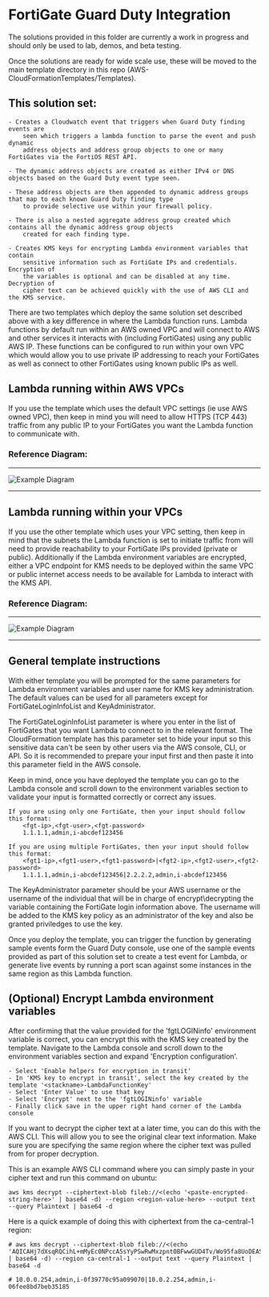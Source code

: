 # FortiGate Guard Duty Integration

The solutions provided in this folder are currently a work in progress and should only be used to lab, demos, and beta testing.

Once the solutions are ready for wide scale use, these will be moved to the main template directory in this repo (AWS-CloudFormationTemplates/Templates).

## This solution set:
	- Creates a Cloudwatch event that triggers when Guard Duty finding events are 
		seen which triggers a lambda function to parse the event and push dynamic
		address objects and address group objects to one or many FortiGates via the FortiOS REST API. 
		
	- The dynamic address objects are created as either IPv4 or DNS objects based on the Guard Duty event type seen.  
	
	- These address objects are then appended to dynamic address groups that map to each known Guard Duty finding type
		to provide selective use within your firewall policy.
	
	- There is also a nested aggregate address group created which contains all the dynamic address group objects
		created for each finding type.
	
	- Creates KMS keys for encrypting Lambda environment variables that contain 
		sensitive information such as FortiGate IPs and credentials.  Encryption of
		the variables is optional and can be disabled at any time.  Decryption of
		cipher text can be achieved quickly with the use of AWS CLI and the KMS service.
		
There are two templates which deploy the same solution set described above with a key difference in where the Lambda function runs.  Lambda functions by default run within an AWS owned VPC and will connect to AWS and other services it interacts with (including FortiGates) using any public AWS IP.  These functions can be configured to run within your own VPC which would allow you to use private IP addressing to reach your FortiGates as well as connect to other FortiGates using known public IPs as well.

## Lambda running within AWS VPCs
If you use the template which uses the default VPC settings (ie use AWS owned VPC), then keep in mind you will need to allow HTTPS (TCP 443) traffic from any public IP to your FortiGates you want the Lambda function to communicate with.  

### Reference Diagram:
---

![Example Diagram](https://raw.githubusercontent.com/fortinetsolutions/AWS-CloudFormationTemplates/master/Templates/Lab/net-diag-1.jpg)

---

## Lambda running within your VPCs
If you use the other template which uses your VPC setting, then keep in mind that the subnets the Lambda function is set to initiate traffic from will need to provide reachability to your FortiGate IPs provided (private or public).  Additionally if the Lambda environment variables are encrypted, either a VPC endpoint for KMS needs to be deployed within the same VPC or public internet access needs to be available for Lambda to interact with the KMS API.
### Reference Diagram:
---

![Example Diagram](https://raw.githubusercontent.com/fortinetsolutions/AWS-CloudFormationTemplates/master/Templates/Lab/net-diag-2.jpg)

---

## General template instructions

With either template you will be prompted for the same parameters for Lambda environment variables and user name for KMS key administration.  The default values can be used for all parameters except for FortiGateLoginInfoList and KeyAdministrator.

The FortiGateLoginInfoList parameter is where you enter in the list of FortiGates that you want Lambda to connect to in the relevant format.  The CloudFormation template has this parameter set to hide your input so this sensitive data can't be seen by other users via the AWS console, CLI, or API.  So it is recommended to prepare your input first and then paste it into this parameter field in the AWS console.

Keep in mind, once you have deployed the template you can go to the Lambda console and scroll down to the environment variables section to validate your input is formatted correctly or correct any issues.

	If you are using only one FortiGate, then your input should follow this format:
		<fgt-ip>,<fgt-user>,<fgt-password>
		1.1.1.1,admin,i-abcdef123456

	If you are using multiple FortiGates, then your input should follow this format:
		<fgt1-ip>,<fgt1-user>,<fgt1-password>|<fgt2-ip>,<fgt2-user>,<fgt2-password>
		1.1.1.1,admin,i-abcdef123456|2.2.2.2,admin,i-abcdef123456

The KeyAdministrator parameter should be your AWS username or the username of the individual that will be in charge of encrypt\decrypting the variable containing the FortiGate login information above.  The username will be added to the KMS key policy as an administrator of the key and also be granted priviledges to use the key.

Once you deploy the template, you can trigger the function by generating sample events form the Guard Duty console, use one of the sample events provided as part of this solution set to create a test event for Lambda, or generate live events by running a port scan against some instances in the same region as this Lambda function.

## (Optional) Encrypt Lambda environment variables

After confirming that the value provided for the 'fgtLOGINinfo' environment variable is correct, you can encrypt this with the KMS key created by the template.  Navigate to the Lambda console and scroll down to the environment variables section and expand 'Encryption configuration'.

	- Select 'Enable helpers for encryption in transit' 
	- In 'KMS key to encrypt in transit', select the key created by the template '<stackname>-LambdaFunctionKey'
	- Select 'Enter Value' to use that key
	- Select 'Encrypt' next to the 'fgtLOGINinfo' variable
	- Finally click save in the upper right hand corner of the Lambda console

If you want to decrypt the cipher text at a later time, you can do this with the AWS CLI.  This will allow you to see the original clear text information.  Make sure you are specifying the same region where the cipher text was pulled from for proper decryption.

This is an example AWS CLI command where you can simply paste in your cipher text and run this command on ubuntu:
	
	aws kms decrypt --ciphertext-blob fileb://<(echo '<paste-encrypted-string-here>' | base64 -d) --region <region-value-here> --output text --query Plaintext | base64 -d

 Here is a quick example of doing this with ciphertext from the ca-central-1 region:

	# aws kms decrypt --ciphertext-blob fileb://<(echo 'AQICAHj7dXsqRQCihL+mMyEc0NPccA5sYyPSwRwMxzpnt0BFwwGUD4Tv/Wo95fa8UoDEASt+AAAAqzCBqAYJKoZIhvcNAQcGoIGaMIGXAgEAMIGRBgkqhkiG9w0BBwEwHgYJYIZIAWUDBAEuMBEEDF67d4Q7tiTt8PnmZwIBEIBklOTKrTm0EmV75X2mh0huprQHnFVgiHYw+6aLbT/Z6zqtcIfQYt1dPz4O70wpnK1Xs7gMmAOP9O1dRXgcF4T6WYN55ImzZG2l3lUDLJDFlNWL/GyztcmxPLX+9E83as0SF/aKhw==' | base64 -d) --region ca-central-1 --output text --query Plaintext | base64 -d

	# 10.0.0.254,admin,i-0f39770c95a099070|10.0.2.254,admin,i-06fee8bd7beb35185

